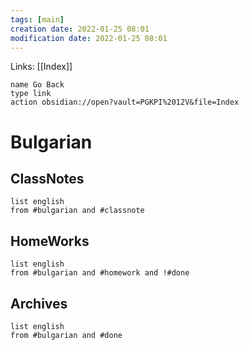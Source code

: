 ```yaml
---
tags: [main]
creation date: 2022-01-25 08:01
modification date: 2022-01-25 08:01
---
```


Links: [[Index]]
```button
name Go Back
type link
action obsidian://open?vault=PGKPI%2012V&file=Index
```
# Bulgarian
## ClassNotes
```dataview
list english
from #bulgarian and #classnote
```
## HomeWorks
```dataview
list english
from #bulgarian and #homework and !#done
```
## Archives
```dataview
list english
from #bulgarian and #done
```